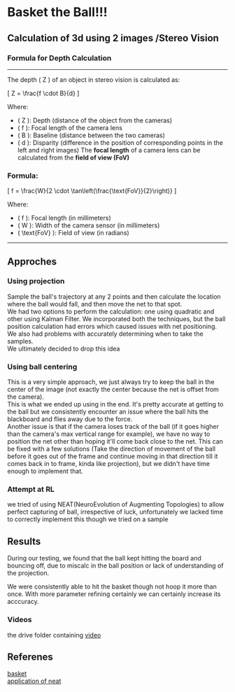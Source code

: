# Basket the Ball!!!


## Calculation of 3d using 2 images /Stereo Vision 

### Formula for Depth Calculation
---
The depth \( Z \) of an object in stereo vision is calculated as:

\[
Z = \frac{f \cdot B}{d}
\]

Where:
- \( Z \): Depth (distance of the object from the cameras)
- \( f \): Focal length of the camera lens
- \( B \): Baseline (distance between the two cameras)
- \( d \): Disparity (difference in the position of corresponding points in the left and right images)
The **focal length** of a camera lens can be calculated from the **field of view (FoV)** 

### Formula:

\[
f = \frac{W}{2 \cdot \tan\left(\frac{\text{FoV}}{2}\right)}
\]

Where:
- \( f \): Focal length (in millimeters)
- \( W \): Width of the camera sensor (in millimeters)
- \( \text{FoV} \): Field of view (in radians)

---

## Approches

### Using projection
Sample the ball's trajectory at any 2 points and then calculate the location where the ball would fall, and then move the net to that spot. <br/>
We had two options to perform the calculation:
one using quadratic and other using Kalman Filter.
We incorporated both the techniques, but the ball position calculation had errors which caused issues with net positioning. <br/>
We also had problems with accurately determining when to take the samples. <br/>
We ultimately decided to drop this idea

### Using ball centering
This is a very simple approach, we just always try to keep the ball in the center of the image (not exactly the center because the net is offset from the camera). <br/>
This is what we ended up using in the end. It's pretty accurate at getting to the ball but we consistently encounter an issue where the ball hits the blackboard and flies away due to the force. <br/>
Another issue is that if the camera loses track of the ball (if it goes higher than the camera's max vertical range for example), we have no way to position the net other than hoping it'll come back close to the net. This can be fixed with a few solutions (Take the direction of movement of the ball before it goes out of the frame and continue moving in that direction till it comes back in to frame, kinda like projection), but we didn't have time enough to implement that.


### Attempt at RL
we tried of using NEAT(NeuroEvolution of Augmenting Topologies) to allow perfect capturing of ball, irrespective of luck, unfortunately we lacked time to correctly implement this though we tried on a sample 

    
## Results
During our testing, we found that the ball kept hitting the board and bouncing off, due to miscalc in the ball position or lack of understanding of the projection.

We were consistently able to hit the basket though not hoop it more than once.
With more parameter refining certainly we can certainly increase its acccuracy.

### Videos
the drive folder containing [video](https://drive.google.com/drive/folders/1Os0rfMXUQQF5Q4ycMKVQgPddxUpDIJjj)

## Referenes
[basket](https://www.youtube.com/watch?v=xHWXZyfhQas)<br/>
[application of neat](https://www.youtube.com/watch?v=WSW-5m8lRMs)
